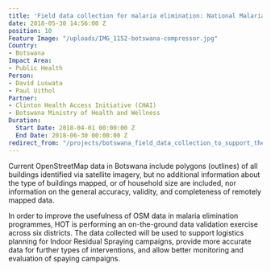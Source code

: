 ```yaml
---
title: 'Field data collection for malaria elimination: National Malaria Programme'
date: 2018-05-30 14:56:00 Z
position: 10
Feature Image: "/uploads/IMG_1152-botswana-compressor.jpg"
Country:
- Botswana
Impact Area:
- Public Health
Person:
- David Luswata
- Paul Uithol
Partner:
- Clinton Health Access Initiative (CHAI)
- Botswana Ministry of Health and Wellness
Duration:
  Start Date: 2018-04-01 00:00:00 Z
  End Date: 2018-06-30 00:00:00 Z
redirect_from: "/projects/botswana_field_data_collection_to_support_the_national_malaria_programme"
---
```


Current OpenStreetMap data in Botswana include polygons (outlines) of all buildings identified via satellite imagery, but no additional information about the type of buildings mapped, or of household size are included, nor information on the general accuracy, validity, and completeness of remotely mapped data.

In order to improve the usefulness of OSM data in malaria elimination programmes, HOT is performing an on-the-ground data validation exercise across six districts. The data collected will be used to support logistics planning for Indoor Residual Spraying campaigns, provide more accurate data for further types of interventions, and allow better monitoring and evaluation of spaying campaigns.